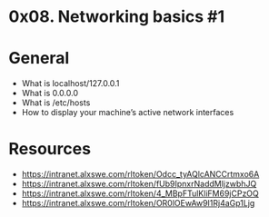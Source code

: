 # 0x08. Networking basics #1
# General
- What is localhost/127.0.0.1
- What is 0.0.0.0
- What is /etc/hosts
- How to display your machine’s active network interfaces
# Resources
- https://intranet.alxswe.com/rltoken/Odcc_tyAQlcANCCrtmxo6A
- https://intranet.alxswe.com/rltoken/fUb9IpnxrNaddMljzwbhJQ
- https://intranet.alxswe.com/rltoken/4_MBpFTulKliFM69jCPzOQ
- https://intranet.alxswe.com/rltoken/OR0lOEwAw9I1Rj4aGp1Ljg